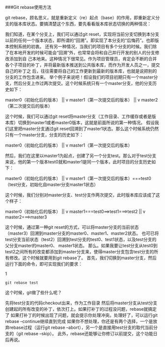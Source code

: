 
###Git rebase使用方法

git rebase，顾名思义，就是重新定义（re）起点（base）的作用，即重新定义分支的版本库状态。要搞清楚这个东西，要先看看版本库状态切换的两种情况：

我们知道，在某个分支上，我们可以通过git reset，实现将当前分支切换到本分支以前的任何一个版本状态，即所谓的“回溯”。即实现了本分支的“后悔药”。也即版本控制系统的初衷。
还有另一种情况，当我们的项目有多个分支的时候。我们除了在本地开发的时候可能会“回溯”外，也常常会将和自己并行开发的别人的分支修改添加到自 己本地来。这种情况下很常见。作为项目管理员，肯定会不断的合并各个子项目的补丁，并将最新版本推送到公共版本库，而作为开发人员之一，提交自己的补丁之 后，往往需要将自己的工作更新到最新的版本库，也就是说把别的分支的工作包含进来。
举个例子来说吧！假设我们的项目初期只有一个master分支，然后分支上作过两次提交。这个时候系统只有一个master分支，他的分支历史如下：

master0（初始化后的版本）
||
v
master1（第一次提交后的版本）
||
v
master2（第二次提交后的版本）

这个时候，我们可以通过git reset将master分支（工作目录、工作缓存或者是版本库）切换到master1或者master0版本，这就是前面所说的第一种情况。
假设我们这里把master分支通过git reset回溯到了master1状态。那么这个时候系统仍然只有一个master分支，分支的历史如下：

master0（初始化后的版本）
||
v
master1（第一次提交后的版本）

然后，我们在这里以master1为起点，创建了另一个分支test。那么对于test分支来说，他的第一个版本test0就和master1是同一个版本，此时项目的分支历史如下：

master0（初始化后的版本）
||
v
master1（第一次提交后的版本）===test0（test分支，初始化自master分支master1状态）

这个时候，我们分别对master分支、test分支作两次提交，此时版本库应该成了这个样子：

master0（初始化后的版本）
||
v
master1===test0==>test1===>test2
||
v
master2===>master3

这个时候，通过第一种git reset的方式，可以将master分支的当前状态（master3）回溯到master分支的master0、master1、master2状态。 也可已将test分支当前状态（test2）回溯到test分支的test0、test1状态，以及test分支的父分支master的master0、 master1状态。
那么。如果我要让test分支从test0到test2之间所有的改变都添加到master分支来，使得master分支包含test分支的所有修改。这个时候就要用到git rebase了。
首先，我们切换到master分支，然后运行下面的命令，即可实现我们的要求：

1
    
    git rebase test

这个时候，git做了些什么呢？

先将test分支的代码checkout出来，作为工作目录
然后将master分支从test分支创建起的所有改变的补丁，依次打上。如果打补丁的过程没问题，rebase就搞定了
如果打补丁的时候出现了问题，就会提示你处理冲突。处理好了，可以运行git rebase –continue继续直到完成
如果你不想处理，你还是有两个选择，一个是放弃rebase过程（运行git rebase –abort），另一个是直接用test分支的取代当前分支的（git rebase –skip）。
此外，rebase还能够让你修订以前提交，这个功能日后再说。